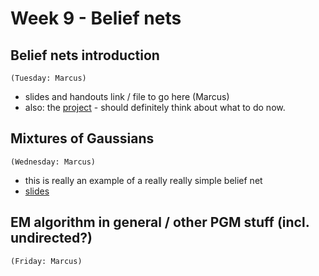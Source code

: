 # Week 9 - Belief nets


## Belief nets introduction
`(Tuesday: Marcus)`
* slides and handouts link / file to go here (Marcus)
* also: the [project](https://github.com/garibaldu/comp421/blob/master/Assignments/Project.md) - should definitely think about what to do now.

## Mixtures of Gaussians
`(Wednesday: Marcus)`
* this is really an example of a really really simple belief net
* [slides](mix_of_Gaussian_slides.pdf) 

## EM algorithm in general / other PGM stuff (incl. undirected?)
`(Friday: Marcus)`


